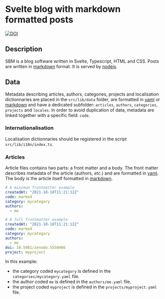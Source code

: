 # Svelte blog with markdown formatted posts

[![DOI](https://zenodo.org/badge/DOI/10.5281/zenodo.5651122.svg)](https://doi.org/10.5281/zenodo.5651122)

## Description

SBM is a blog software written in Svelte, Typescript, HTML and CSS. Posts are written in [markdown] format. It is served by [nodejs].

## Data

Metadata describing articles, authors, categories, projects and localisation dictionnaries are placed in the `src/lib/data` folder, are formatted in [yaml] or [markdown] and have a dedicated subfolder: `articles`, `authors`, `categories`, `projects` and `locales`. In order to avoid duplication of data, metadata are linked together with a specific field: `code`.

### Internationalisation

Localisation dictionnaries should be registered in the script `src/lib/i18n/index.ts`.

### Articles

Article files contains two parts: a front matter and a body. The front matter describes metadata of the article (authors, _etc_.) and are formatted in [yaml]. The body is the article itself formatted in [markdown].

```yaml
# A minimum frontmatter example
createdAt: "2021-10-18T11:21:12Z"
code: marked
category: mycategory
authors:
  - me
```

```yaml
# A full frontmatter example
createdAt: "2021-10-18T11:21:12Z"
code: marked
category: mycategory
authors:
  - me
doi: 10.5981/zenodo.5550466
project: myproject
```

In this example:

- the category coded `mycategory` is defined in the `categories/mycategory.yaml` file.
- the author coded `me` is defined in the `authors/me.yaml` file.
- the project coded `myproject` is defined in the `projects/myproject.yaml` file.

[yaml]: https://yaml.org
[markdown]: https://daringfireball.net/projects/markdown/syntax
[nodejs]: https://nodejs.org
